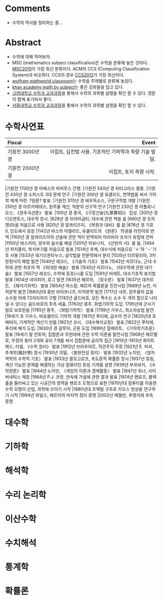 # Comments

- 수학의 역사를 정리하는 중...

# Abstract

- 수학에 대해 적어보자.
- MSC (mathematics subject classification)은 수학을 분류해 놓은
  것이다. [MSC2010](https://zbmath.org/classification/)이 가장 최신
  분류이다. ACM의 CCS (Computing Classification System)과
  비슷하다. CCS의 경우 [CCS2012](http://dl.acm.org/ccs/ccs_flat.cfm)가
  가장 최신이다.
- [wolfram mathworld classroom](http://mathworld.wolfram.com/classroom/)는
  수학을 주제별로 분류해 놓았다.
- [khan academy math by subject](https://www.khanacademy.org/math)는
  좋은 강좌들을 담고 있다.
- [고려대학교 수학과 교과과정](https://math.korea.ac.kr/math/grad/normal.do)을
  통해서 수학의 과목별 설명을 확인 할 수 있다. 영문이 함께 표기되서
  좋다.
- [서울대학교 수학과 교과과정](http://www.math.snu.ac.kr/board/b5_5)을 통해서
  수학의 과목별 설명을 확인 할 수 있다.
  
# 수학사연표

| Fiscal        | Event                |
| :------------ | -------------------: |
|기원전 3000년 경	| 이집트, 십진법 사용. 기초적인 기하학과 측량 기술 발달. |
|기원전 2000년 경	| 이집트, 토지 측량 시작. |

|기원전 1700년 경	아메스의 파피루스 간행.
|기원전 540년 경	피타고라스 활동.
|기원전 430년 경	소피스트 3대 문제 연구.
|기원전 300년 경	유클리드, 연역법을 써서 기하학 체계 마련. ?원론? 발표.
|기원전 370년 경	에우독소스, 구분구적법 개발
|기원전 250년 경	아르키메데스, 원주율 계산, 적분의 선구적 연구
|기원전 230년 경	아폴로니오스, 《원추곡선론》 발표.
|100년 경	중국, 《구장산술(九章算術)》 집성.
|300년 경	디오판토스, 대수학 창시.
|628년 경	브라마굽타, 대수에 관한 책을 씀
|680년 경	숫자 영(0)을 처음으로 사용
|820년 경	알콰리즈미, 《복원과 대비》를 씀
|876년 경	기호 0, 인도에서 등장
|1142년	바스의 아델라드, 유클리드의 《원론》 15권을 라틴어로 번역
|1100년 경	알콰리즈미의 산술에 관한 책이 번역되어 아라비아 숫자가 유럽에 전파
|1150년	바스카라, 양수와 음수를 해설
|1201년	피보나치, 《산반의 서》를 씀.
|1494년	파치올리, 복식부기를 처음으로 발표
|1514년	후케, 대수식에 처음으로 '＋'와 '－'기호 사용
|1533년	레기오몬타누스, 삼각법을 천문학에서 분리
|1535년	타르탈리아, 3차 방정식의 해법 발견
|1540년	레코드, 《기술의 기초》 발표
|1542년	카르다노, 근대 수학에 관한 최초의 책 《위대한 예술》 발표
|1545년	카르다노, 《대수학에 관한 대기술》 발표
|1557년	레코드, 수학에 등호(=)를 도입
|1591년	비에트, 대수기호적 표지법 발표
|1614년	네이피어, 로그 발견
|1635년	페르마, 〈정수론〉 발표
|1637년	데카르트, 《해석기하학》 발표
|1654년	파스칼, 페르마 확률론을 진전시킴
|1669년	뉴턴, 미적분학 발견
|1680년대 중반	라이프니츠, 미적분학 발견
|1717년	샤프, 원주율의 값을 소수점 아래 72자리까지 구함
|1742년	골드바흐, 모든 짝수는 소수 두 개의 합으로 나타낼 수 있다는 골드바흐의 추측 세움.
|1763년	몽주, 화법기하학 도입. 1795년에 군사기밀로 보호받음
|1765년	몽주, 〈화법기하학〉 발표
|1799년	가우스, 최소자승법 발견
|19세기 초	가우스, 비유클리드 기하학 개발
|1811년	푸리에, 급수의 연구
|1820년대 초	배비지, 기계적인 계산기 만듦
|1821년	코시, 《대수해석교정》 발표
|1822년	푸리에, 푸리에 해석 도입.
|1830년 경	갈루아, 군론 도입
|1899년	힐베르트, 《기하학기초론》 발표
|19세기 말	칸토어, 집합론과 무한대에 관한 수학 이론을 발전시킴
|1908년	체르멜로, 무정의 용어 2개와 공리 7개를 써서 집합론에 공리적 접근
|1910년-1913년	화이트헤드, 러셀, 《수학 원리》 발표
|1912년	브라우어르, 직관주의 주장
|1921년	E. 피셔, 추계학(推計學) 창시
|1930년	괴델, 〈불완전성 정리〉 발표
|1932년	노이만, 〈양자역학의 수학적 기초〉 발표
|1933년	콜모고로프, 측도론적 확률론 창시
|1937년	튜링, 계산 가능한 문제를 해결하는 가상 컴퓨터인 튜링 기계를 설명
|1939년	부르바키, 《수학원론》 발표
|1944년	노이만, 〈게임의 이론과 경제활동〉 발표
|1947년	위너, 사이버네틱스 제창
|1964년	P.J. 코엔, 연속체 가설에 관한 결과 발표
|1974년	펜로즈, 블랙홀을 둘러싸고 있는 시공간의 영역을 펜로즈 도형으로 표현
|1970년대	컴퓨터를 이용한 수학 모형이 산업, 과학에 쓰이기 시작
|1980년대	프랙털 구조로 카오스 현상을 연구하기 시작
|1994년	와일스, 페르마의 마지막 정리 증명
|2002년	페렐만, 푸앵카레 추측 증명

# 대수학

# 기하학

# 해석학

# 수리 논리학

# 이산수학

# 수치해석

# 통계학

# 확률론

